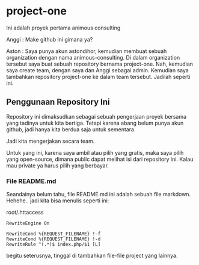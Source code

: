 project-one
===========

Ini adalah proyek pertama animous consulting


Anggi : Make github ini gimana ya?

Aston : Saya punya akun astondihor, kemudian membuat sebuah organization dengan nama animous-consulting. Di dalam organization tersebut saya buat sebuah repository bernama project-one. Nah, kemudian saya create team, dengan saya dan Anggi sebagai admin. Kemudian saya tambahkan repository project-one ke dalam team tersebut. Jadilah seperti ini.

## Penggunaan Repository Ini

Repository ini dimaksudkan sebagai sebuah pengerjaan proyek bersama yang tadinya untuk kita bertiga. Tetapi karena abang belum punya akun github, jadi hanya kita berdua saja untuk sementara.

Jadi kita mengerjakan secara team.

Untuk yang ini, karena saya ambil atau pilih yang gratis, maka saya pilih yang open-source, dimana public dapat melihat isi dari repository ini. Kalau mau private ya harus pilih yang berbayar.

### File README.md

Seandainya belum tahu, file README.md ini adalah sebuah file markdown. Hehehe.. jadi kita bisa menulis seperti ini:

root/.httaccess

    RewriteEngine On
    
    RewriteCond %{REQUEST_FILENAME} !-f
    RewriteCond %{REQUEST_FILENAME} !-d
    RewriteRule ^(.*)$ index.php/$1 [L]
  
begitu seterusnya, tinggal di tambahkan file-file project yang lainnya.

